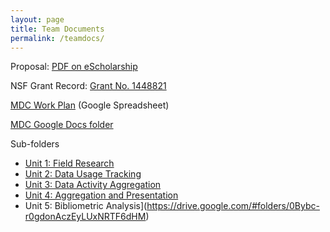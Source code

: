 ```yaml
---
layout: page
title: Team Documents
permalink: /teamdocs/
---
```


Proposal: [PDF on eScholarship](http://escholarship.org/uc/item/9kf081vf)

NSF Grant Record: [Grant No. 1448821](http://www.nsf.gov/awardsearch/showAward?AWD_ID=1448821&HistoricalAwards=false)

[MDC Work Plan](https://docs.google.com/spreadsheets/d/1Fmnnu8IwoOSUtQq24h_NszUxEknvdtCeEJkW8i7BJ8E/edit) (Google Spreadsheet)

[MDC Google Docs folder](https://drive.google.com/#folders/0Bwq_OgwoRF1AekZaTkRwNUlUd3M)

Sub-folders
* [Unit 1: Field Research](https://drive.google.com/#folders/0Bybc-r0gdonAaXU0dGI4YzdEMWc)
* [Unit 2: Data Usage Tracking](https://drive.google.com/#folders/0Bybc-r0gdonARkRYN2lNNWV5Tzg)
* [Unit 3: Data Activity Aggregation](https://drive.google.com/#folders/0Bybc-r0gdonAS19RZ05yVEpSalk)
* [Unit 4: Aggregation and Presentation](https://drive.google.com/#folders/0Bybc-r0gdonAZi0wd1JMenhUT2M)
* Unit 5: Bibliometric Analysis](https://drive.google.com/#folders/0Bybc-r0gdonAczEyLUxNRTF6dHM)
